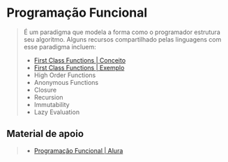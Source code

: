 # Programação Funcional
> 
> É um paradigma que modela a forma como o programador estrutura seu algoritmo. Alguns recursos compartilhado pelas linguagens com esse paradigma incluem:
>
> - [First Class Functions | Conceito]()
> - [First Class Functions | Exemplo]()
> - High Order Functions
> - Anonymous Functions
> - Closure
> - Recursion
> - Immutability
> - Lazy Evaluation
>

## Material de apoio
>
> - [Programação Funcional | Alura]()